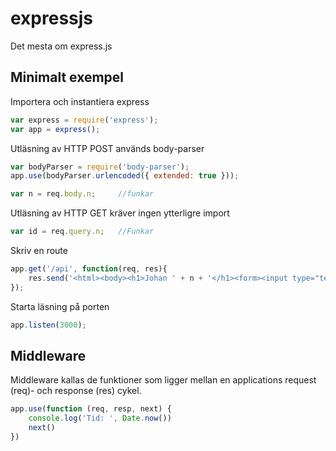 # expressjs
Det mesta om express.js

## Minimalt exempel

Importera och instantiera express

```javascript
var express = require('express');
var app = express();
```

Utläsning av HTTP POST används body-parser

```javascript
var bodyParser = require('body-parser');
app.use(bodyParser.urlencoded({ extended: true }));

var n = req.body.n;     //funkar
```

Utläsning av HTTP GET kräver ingen ytterligre import

```javascript 
var id = req.query.n;   //Funkar
```

Skriv en route
```javascript
app.get('/api', function(req, res){
    res.send('<html><body><h1>Johan ' + n + '</h1><form><input type="text"></input><button></button></form></body></html>');
});
``` 

Starta läsning på porten
```javascript
app.listen(3000);
```

## Middleware
Middleware kallas de funktioner som ligger mellan en applications request (req)- och response (res) cykel. 

```javascript
app.use(function (req, resp, next) {
    console.log('Tid: ', Date.now())
    next()
})
```
